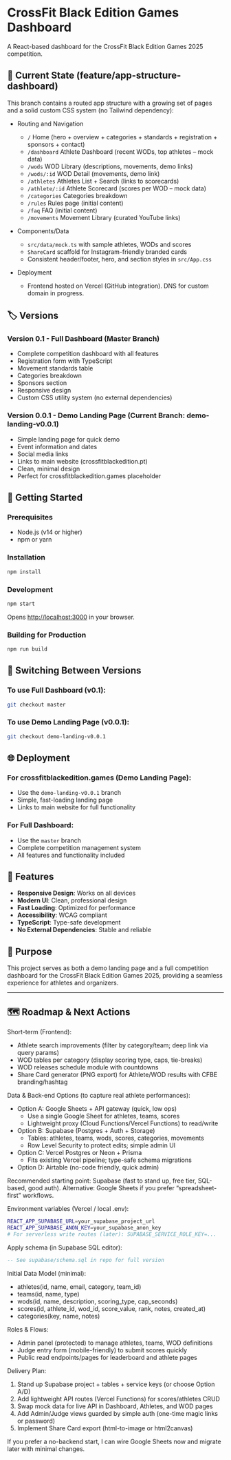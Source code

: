 # CrossFit Black Edition Games Dashboard

A React-based dashboard for the CrossFit Black Edition Games 2025 competition.

## 🔎 Current State (feature/app-structure-dashboard)

This branch contains a routed app structure with a growing set of pages and a solid custom CSS system (no Tailwind dependency):

- Routing and Navigation

  - `/` Home (hero + overview + categories + standards + registration + sponsors + contact)
  - `/dashboard` Athlete Dashboard (recent WODs, top athletes – mock data)
  - `/wods` WOD Library (descriptions, movements, demo links)
  - `/wods/:id` WOD Detail (movements, demo link)
  - `/athletes` Athletes List + Search (links to scorecards)
  - `/athlete/:id` Athlete Scorecard (scores per WOD – mock data)
  - `/categories` Categories breakdown
  - `/rules` Rules page (initial content)
  - `/faq` FAQ (initial content)
  - `/movements` Movement Library (curated YouTube links)

- Components/Data

  - `src/data/mock.ts` with sample athletes, WODs and scores
  - `ShareCard` scaffold for Instagram-friendly branded cards
  - Consistent header/footer, hero, and section styles in `src/App.css`

- Deployment
  - Frontend hosted on Vercel (GitHub integration). DNS for custom domain in progress.

## 🏷️ Versions

### Version 0.1 - Full Dashboard (Master Branch)

- Complete competition dashboard with all features
- Registration form with TypeScript
- Movement standards table
- Categories breakdown
- Sponsors section
- Responsive design
- Custom CSS utility system (no external dependencies)

### Version 0.0.1 - Demo Landing Page (Current Branch: demo-landing-v0.0.1)

- Simple landing page for quick demo
- Event information and dates
- Social media links
- Links to main website (crossfitblackedition.pt)
- Clean, minimal design
- Perfect for crossfitblackedition.games placeholder

## 🚀 Getting Started

### Prerequisites

- Node.js (v14 or higher)
- npm or yarn

### Installation

```bash
npm install
```

### Development

```bash
npm start
```

Opens [http://localhost:3000](http://localhost:3000) in your browser.

### Building for Production

```bash
npm run build
```

## 🔄 Switching Between Versions

### To use Full Dashboard (v0.1):

```bash
git checkout master
```

### To use Demo Landing Page (v0.0.1):

```bash
git checkout demo-landing-v0.0.1
```

## 🌐 Deployment

### For crossfitblackedition.games (Demo Landing Page):

- Use the `demo-landing-v0.0.1` branch
- Simple, fast-loading landing page
- Links to main website for full functionality

### For Full Dashboard:

- Use the `master` branch
- Complete competition management system
- All features and functionality included

## 📱 Features

- **Responsive Design**: Works on all devices
- **Modern UI**: Clean, professional design
- **Fast Loading**: Optimized for performance
- **Accessibility**: WCAG compliant
- **TypeScript**: Type-safe development
- **No External Dependencies**: Stable and reliable

## 🎯 Purpose

This project serves as both a demo landing page and a full competition dashboard for the CrossFit Black Edition Games 2025, providing a seamless experience for athletes and organizers.

---

## 🗺️ Roadmap & Next Actions

Short-term (Frontend):

- Athlete search improvements (filter by category/team; deep link via query params)
- WOD tables per category (display scoring type, caps, tie-breaks)
- WOD releases schedule module with countdowns
- Share Card generator (PNG export) for Athlete/WOD results with CFBE branding/hashtag

Data & Back-end Options (to capture real athlete performances):

- Option A: Google Sheets + API gateway (quick, low ops)
  - Use a single Google Sheet for athletes, teams, scores
  - Lightweight proxy (Cloud Functions/Vercel Functions) to read/write
- Option B: Supabase (Postgres + Auth + Storage)
  - Tables: athletes, teams, wods, scores, categories, movements
  - Row Level Security to protect edits; simple admin UI
- Option C: Vercel Postgres or Neon + Prisma
  - Fits existing Vercel pipeline; type-safe schema migrations
- Option D: Airtable (no-code friendly, quick admin)

Recommended starting point: Supabase (fast to stand up, free tier, SQL-based, good auth). Alternative: Google Sheets if you prefer “spreadsheet-first” workflows.

Environment variables (Vercel / local .env):

```bash
REACT_APP_SUPABASE_URL=your_supabase_project_url
REACT_APP_SUPABASE_ANON_KEY=your_supabase_anon_key
# For serverless write routes (later): SUPABASE_SERVICE_ROLE_KEY=...
```

Apply schema (in Supabase SQL editor):

```sql
-- See supabase/schema.sql in repo for full version
```

Initial Data Model (minimal):

- athletes(id, name, email, category, team_id)
- teams(id, name, type)
- wods(id, name, description, scoring_type, cap_seconds)
- scores(id, athlete_id, wod_id, score_value, rank, notes, created_at)
- categories(key, name, notes)

Roles & Flows:

- Admin panel (protected) to manage athletes, teams, WOD definitions
- Judge entry form (mobile-friendly) to submit scores quickly
- Public read endpoints/pages for leaderboard and athlete pages

Delivery Plan:

1. Stand up Supabase project + tables + service keys (or choose Option A/D)
2. Add lightweight API routes (Vercel Functions) for scores/athletes CRUD
3. Swap mock data for live API in Dashboard, Athletes, and WOD pages
4. Add Admin/Judge views guarded by simple auth (one-time magic links or password)
5. Implement Share Card export (html-to-image or html2canvas)

If you prefer a no-backend start, I can wire Google Sheets now and migrate later with minimal changes.
